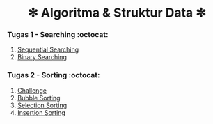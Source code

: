 <h1 align=center> ✼ Algoritma & Struktur Data ✼ </h1>

### Tugas 1 - Searching :octocat:
1. <a href="https://github.com/kireikireina/Tugas-ASD/blob/6bcd1cbc7a3d249b41748e43572bbc18ec700322/Searching/Sequential/README.md"> Sequential Searching </a><br>
2. <a href="https://github.com/kireikireina/Tugas-ASD/blob/5b0c4137a30049c3fe7d97fe962e7f0b877700f6/Searching/Binary/README.md"> Binary Searching </a><br>

### Tugas 2 - Sorting :octocat:<br>
1. <a href="Sorting/Challenge.c"> Challenge </a><br>
2. <a href="https://github.com/kireikireina/Tugas-ASD/blob/641cbc84fbee527857e6773e542bdf319e357b26/Sorting/Bubble%20Sorting/README.md"> Bubble Sorting </a><br>
3. <a href="https://github.com/kireikireina/Tugas-ASD/blob/37836c06b81bee0d716b54a466e4df3fa05d21b5/Sorting/Selection%20Sorting/README.md"> Selection Sorting </a><br>
4. <a href="https://github.com/kireikireina/Tugas-ASD/blob/d030f5bd4f99e8b9da1f0f13aa92c4b08ae29ea3/Sorting/Insertion%20Sorting/README.md"> Insertion Sorting </a><br>


